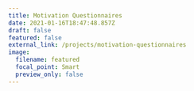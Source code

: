 ```yaml
---
title: Motivation Questionnaires
date: 2021-01-16T18:47:48.857Z
draft: false
featured: false
external_link: /projects/motivation-questionnaires
image:
  filename: featured
  focal_point: Smart
  preview_only: false
---
```

